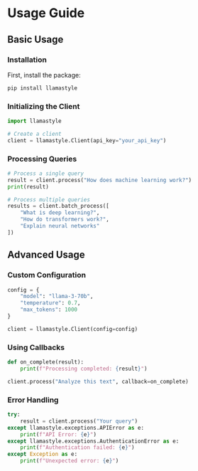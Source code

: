 # Usage Guide

## Basic Usage

### Installation

First, install the package:

```bash
pip install llamastyle
```

### Initializing the Client

```python
import llamastyle

# Create a client
client = llamastyle.Client(api_key="your_api_key")
```

### Processing Queries

```python
# Process a single query
result = client.process("How does machine learning work?")
print(result)

# Process multiple queries
results = client.batch_process([
    "What is deep learning?",
    "How do transformers work?",
    "Explain neural networks"
])
```

## Advanced Usage

### Custom Configuration

```python
config = {
    "model": "llama-3-70b",
    "temperature": 0.7,
    "max_tokens": 1000
}

client = llamastyle.Client(config=config)
```

### Using Callbacks

```python
def on_complete(result):
    print(f"Processing completed: {result}")

client.process("Analyze this text", callback=on_complete)
```

### Error Handling

```python
try:
    result = client.process("Your query")
except llamastyle.exceptions.APIError as e:
    print(f"API Error: {e}")
except llamastyle.exceptions.AuthenticationError as e:
    print(f"Authentication failed: {e}")
except Exception as e:
    print(f"Unexpected error: {e}")
```
